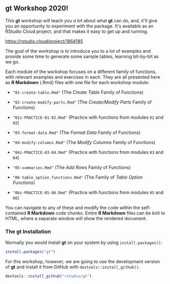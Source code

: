 ## **gt** Workshop 2020!

This **gt** workshop will teach you *a lot* about what **gt** can do, and, it'll give you an opportunity to experiment with the package. It's available as an RStudio Cloud project, and that makes it easy to get up and running.

https://rstudio.cloud/project/1864185

The goal of the workshop is to introduce you to a lot of examples and provide some time to generate some sample tables, learning bit-by-bit as we go.

Each module of the workshop focuses on a different family of functions, with relevant examples and exercises in each. They are all presented here as **R Markdown** (.Rmd) files with one file for each workshop module:

- `"01-create-table.Rmd"` (The *Create Table* Family of Functions)
- `"02-create-modify-parts.Rmd"` (The *Create/Modify Parts* Family of Functions)

- `"02z-PRACTICE-01-02.Rmd"` (Practice with functions from modules `01` and `02`)

- `"03-format-data.Rmd"` (The *Format Data* Family of Functions)
- `"04-modify-columns.Rmd"` (The *Modify Columns* Family of Functions)

- `"04z-PRACTICE-03-04.Rmd"` (Practice with functions from modules `03` and `04`)

- `"05-summaries.Rmd"` (The *Add Rows* Family of Functions)
- `"06-table_option_functions.Rmd"` (The Family of *Table Option Functions*)

- `"06z-PRACTICE-05-06.Rmd"` (Practice with functions from modules `05` and `06`)

You can navigate to any of these and modify the code within the self-contained **R Markdown** code chunks. Entire **R Markdown** files can be knit to HTML, where a separate window will show the rendered document.

### The **gt** Installation

Normally you would install **gt** on your system by using `install.packages()`:

``` r
install.packages("gt")
```

For this workshop, however, we are going to use the development version of **gt** and install it from GitHub with `devtools::install_github()`.

``` r
devtools::install_github("rstudio/gt")
```

